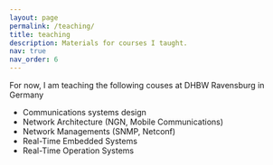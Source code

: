 ```yaml
---
layout: page
permalink: /teaching/
title: teaching
description: Materials for courses I taught.
nav: true
nav_order: 6
---
```


For now, I am teaching the following couses at DHBW Ravensburg in Germany 

- Communications systems design
- Network Architecture (NGN, Mobile Communications)
- Network Managements (SNMP, Netconf)
- Real-Time Embedded Systems
- Real-Time Operation Systems 

